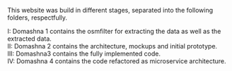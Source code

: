 This website was build in different stages, separated into the following folders, respectfully.    
     
I: Domashna 1 contains the osmfilter for extracting the data as well as the extracted data.   
II: Domashna 2 contains the architecture, mockups and initial prototype.   
III: Domashna3 contains the fully implemented code.   
IV: Domashna 4 contains the code refactored as microservice architecture.    
